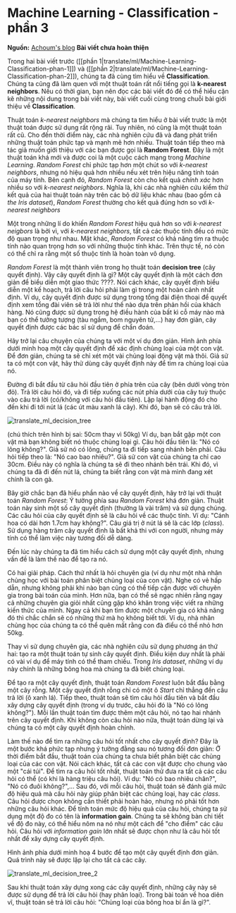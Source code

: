 # Machine Learning - Classification - phần 3

**Nguồn:** [Achoum's blog](http://blog.mathieu.guillame-bert.com/2015/07/23/machine-learning-for-dummies-part-3/)
**Bài viết chưa hoàn thiện**

Trong hai bài viết trước ([[phần 1|translate/ml/Machine-Learning-Classification-phan-1]]) và ([[phần 2|translate/ml/Machine-Learning-Classification-phan-2]]), chúng ta đã cùng tìm hiểu về **Classification**. Chúng ta cũng đã làm quen với một thuật toán rất nổi tiếng gọi là **k-nearest neighbors**. Nếu có thời gian, bạn nên đọc các bài viết đó để có thể hiểu cặn kẽ những nội dung trong bài viết này, bài viết cuối cùng trong chuỗi bài giới thiệu về **Classification**.

Thuật toán *k-nearest neighbors* mà chúng ta tìm hiểu ở bài viết trước là một thuật toán được sử dụng rất rộng rãi. Tuy nhiên, nó cũng là một thuật toán rất cũ. Cho đến thời điểm này, các nhà nghiên cứu đã và đang phát triển những thuật toán phức tạp và mạnh mẽ hơn nhiều. Thuật toán tiếp theo mà tác giả muốn giới thiệu với các bạn được gọi là **Random Forest**. Đây là một thuật toán khá mới và được coi là một cuộc cách mạng trong *Machine Learning*. *Random Forest* chỉ phức tạp hơn một chút so với *k-nearest neighbors*, nhưng nó hiệu quả hơn nhiều nếu xét trên hiệu năng tính toán của máy tính. Bên cạnh đó, *Random Forest* còn cho kết quả *chính xác* hơn nhiều so với *k-nearest neighbors*. Nghĩa là, khi các nhà nghiên cứu kiểm thử kết quả của hai thuật toán này trên các bộ dữ liệu khác nhau (bao gồm cả *the Iris dataset*), *Random Forest* thường cho kết quả đúng hơn so với *k-nearest neighbors*

Một trong những lí do khiến *Random Forest* hiệu quả hơn so với *k-nearest neigbors* là bởi vì, với *k-nearest neighbors*, tất cả các thuộc tính đều có mức độ quan trọng như nhau. Mặt khác, *Random Forest* có khả năng tìm ra thuộc tính nào quan trọng hơn so với những thuộc tính khác. Trên thực tế, nó còn có thể chỉ ra rằng một số thuộc tính là hoàn toàn vô dụng.

*Random Forest* là một thành viên trong họ thuật toán **decision tree** (cây quyết định). Vậy cây quyết định là gì? Một cây quyết định là một cách đơn giản để biểu diễn một giao thức ????. Nói cách khác, cây quyết định biểu diễn một kế hoạch, trả lời câu hỏi phải làm gì trong một hoàn cảnh nhất định. Ví dụ, cây quyết định được sử dụng trong tổng đài điện thoại để quyết định xem tổng đài viên sẽ trả lời như thế nào dựa trên phản hồi của khách hàng. Nó cũng được sử dụng trong hệ điều hành của bất kì cỗ máy nào mà bạn có thể tưởng tượng (tàu ngầm, bom nguyên tử,...) hay đơn giản, cây quyết định được các bác sĩ sử dụng để chẩn đoán.

Hãy trở lại câu chuyện của chúng ta với một ví dụ đơn giản. Hình ảnh phía dưới minh hoạ một cây quyết định để xác định chủng loại của một con vật. Để đơn giản, chúng ta sẽ chỉ xét một vài chủng loại động vật mà thôi. Giả sử ta có một con vật, hãy thử dùng cây quyết định này để tìm ra chủng loại của nó.

Đường đi bắt đầu từ câu hỏi đầu tiên ở phía trên của cây (bên dưới vòng tròn đỏ). Trả lời câu hỏi đó, và đi tiếp xuống các nút phía dưới của cây tuỳ thuộc vào câu trả lời (có/không với câu hỏi đầu tiên). Lặp lại hành động đó cho đến khi đi tới nút lá (các út màu xanh lá cây). Khi đó, bạn sẽ có câu trả lời.

![translate_ml_decision_tree](http://blog.mathieu.guillame-bert.com/wp-content/uploads/2015/07/exampledt.png)

(chú thích trên hình bị sai: 50cm thay vì 50kg)
Ví dụ, bạn bắt gặp một con vật mà bạn không biết nó thuộc chủng loại gì. Câu hỏi đầu tiên là: "Nó có lông không?". Giả sử nó có lông, chúng ta đi tiếp sang nhánh bên phải. Câu hỏi tiếp theo là: "Nó cao bao nhiêu?". Giả sử con vật của chúng ta chỉ cao 30cm. Điều này có nghĩa là chúng ta sẽ đi theo nhánh bên trái. Khi đó, vì chúng ta đã đi đến nút lá, chúng ta biết rằng con vật mà mình đang xét chính là con gà.

Bây giờ chắc bạn đã hiểu phần nào về cây quyết định, hãy trở lại với thuật toán *Random Forest*: Ý tưởng phía sau *Random Forest* khá đơn giản. Thuật toán này sinh một số cây quyết định (thường là vài trăm) và sử dụng chúng. Các câu hỏi của cây quyết định sẽ là câu hỏi về các thuộc tính. Ví dụ: "Cánh hoa có dài hơn 1.7cm hay không?". Câu giá trị ở nút lá sẽ là các lớp (*class*). Sử dụng hàng trăm cây quyết định là bất khả thi với con người, nhưng máy tính có thể làm việc này tương đối dễ dàng.

Đến lúc này chúng ta đã tìm hiểu cách sử dụng một cây quyết định, nhưng vấn đề là làm thế nào để tạo ra nó.

Có hai giải pháp. Cách thứ nhất là hỏi chuyên gia (ví dụ như một nhà nhân chủng học với bài toán phân biệt chủng loại của con vật). Nghe có vẻ hấp dẫn, nhưng không phải khi nào bạn cũng có thể tiếp cận được với chuyên gia trong bài toán của mình. Hơn nữa, bạn có thể sẽ ngạc nhiên rằng ngay cả những chuyên gia giỏi nhất cũng gặp khó khăn trong việc viết ra những kiến thức của mình. Ngay cả khi bạn tìm được một chuyên gia có khả năng đó thì chắc chắn sẽ có những thứ mà họ không biết tới. Ví dụ, nhà nhân chủng học của chúng ta có thể quên mất rằng con đà điểu có thể nhỏ hơn 50kg.

Thay vì sử dụng chuyên gia, các nhà nghiên cứu sử dụng phương án thứ hai: tạo ra một thuật toán tự sinh cây quyết định. Điều kiện duy nhất là phải có vài ví dụ để máy tính có thể tham chiếu. Trong *Iris dataset*, những ví dụ này chính là những bông hoa mà chúng ta đã biết chủng loại. 

Để tạo ra một cây quyết định, thuật toán *Random Forest* luôn bắt đầu bằng một cây rỗng. Một cây quyết định rỗng chỉ có một ô *Start* chỉ thẳng đến câu trả lời (ô xanh lá). Tiếp theo, thuật toán sẽ tìm câu hỏi đầu tiên và bắt đầu xây dựng cây quyết định (trong ví dụ trước, câu hỏi đó là "Nó có lông không?"). Mỗi lần thuật toán tìm được thêm một câu hỏi, nó tạo hai nhánh trên cây quyết định. Khi không còn câu hỏi nào nữa, thuật toán dừng lại và chúng ta có một cây quyết định hoàn chỉnh.

Làm thế nào để tìm ra những câu hỏi tốt nhất cho cây quyết định? Đây là một bước khá phức tạp nhưng ý tưởng đằng sau nó tương đối đơn giản: Ở thời điểm bắt đầu, thuật toán của chúng ta chưa biết phân biệt các chủng loại của các con vật. Nói cách khác, tất cả các con vật được cho chung vào một "cái túi". Để tìm ra câu hỏi tốt nhất, thuật toán thử đưa ra tất cả các câu hỏi có thể (có khi là hàng triệu câu hỏi). Ví dụ: "Nó có bao nhiêu chân?", "Nó có đuôi không?",... Sau đó, với mỗi câu hỏi, thuật toán sẽ đánh giá mức độ hiệu quả mà câu hỏi này giúp phân biệt các chủng loại, hay các *class*. Câu hỏi được chọn không cần thiết phải hoàn hảo, nhưng nó phải tốt hơn những câu hỏi khác. Để tính toán mức độ hiệu quả của câu hỏi, chúng ta sử dụng một độ đo có tên là **information gain**. Chúng ta sẽ không bàn chi tiết về độ đo này, có thể hiểu nôm na nó như một cách để "cho điểm" các câu hỏi. Câu hỏi với *information gain* lớn nhất sẽ được chọn như là câu hỏi tốt nhất để xây dựng cây quyết định.

Hình ảnh phía dưới minh hoạ 4 bước để tạo một cây quyết định đơn giản. Quá trình này sẽ được lặp lại cho tất cả các cây.

![translate_ml_decision_tree_2](http://blog.mathieu.guillame-bert.com/wp-content/uploads/2015/07/building-dt.png)

Sau khi thuật toán xây dựng xong các cây quyết định, những cây này sẽ được sử dụng để trả lời câu hỏi (hay phân loại). Trong bài toán về hoa diên vĩ, thuật toán sẽ trả lời câu hỏi: "Chủng loại của bông hoa bí ẩn là gì?".

